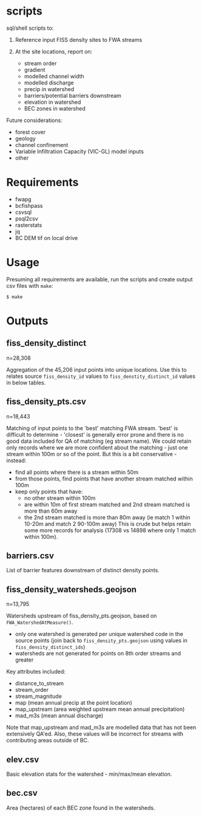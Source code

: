 # scripts

sql/shell scripts to:

1. Reference input FISS density sites to FWA streams

2. At the site locations, report on:

    - stream order
    - gradient
    - modelled channel width
    - modelled discharge
    - precip in watershed
    - barriers/potential barriers downstream
    - elevation in watershed
    - BEC zones in watershed


Future considerations:

- forest cover
- geology
- channel confinement
- Variable Infiltration Capacity (VIC-GL) model inputs
- other


# Requirements

- fwapg
- bcfishpass
- csvsql
- psql2csv
- rasterstats
- jq
- BC DEM tif on local drive


# Usage

Presuming all requirements are available, run the scripts and create output csv files with `make`:

    $ make


# Outputs

## fiss_density_distinct

n=28,308

Aggregation of the 45,206 input points into unique locations.
Use this to relates source `fiss_density_id` values to `fiss_denstity_distinct_id` values in below tables.


## fiss_density_pts.csv

n=18,443

Matching of input points to the 'best' matching FWA stream.
'best' is difficult to determine - 'closest' is generally error prone and there is no good data included for QA of matching (eg stream name).
We could retain only records where we are more confident about the matching - just one stream within 100m or so of the point.
But this is a bit conservative - instead:

- find all points where there is a stream within 50m
- from those points, find points that have another stream matched within 100m
- keep only points that have:
    + no other stream within 100m
    + are within 10m of first stream matched and 2nd stream matched is more than 60m away
    + the 2nd stream matched is more than 80m away (ie match 1 within 10-20m and match 2 90-100m away)
This is crude but helps retain some more records for analysis (17308 vs 14898 where only 1 match within 100m).


## barriers.csv

List of barrier features downstream of distinct density points.

## fiss_density_watersheds.geojson

n=13,795

Watersheds upstream of fiss_density_pts.geojson, based on `FWA_WatershedAtMeasure()`.
- only one watershed is generated per unique watershed code in the source points (join back to `fiss_density_pts.geojson` using values in
  `fiss_density_distinct_ids`)
- watersheds are not generated for points on 8th order streams and greater

Key attributes included:

- distance_to_stream
- stream_order
- stream_magnitude
- map (mean annual precip at the point location)
- map_upstream (area weighted upstream mean annual precipitation)
- mad_m3s (mean annual discharge)

Note that map_upstream and mad_m3s are modelled data that has not been extensively QA'ed. Also, these values will be incorrect for streams with contributing areas outside of BC.

## elev.csv

Basic elevation stats for the watershed - min/max/mean elevation.

## bec.csv

Area (hectares) of each BEC zone found in the watersheds.